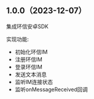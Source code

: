 ## 1.0.0（2023-12-07）
集成环信安卓SDK

实现功能:
- 初始化环信IM
- 注册环信IM
- 登录环信IM
- 发送文本消息
- 监听IM连接状态
- 监听onMessageReceived回调

